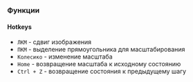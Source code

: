 ### Функции

#### Hotkeys
- `ЛКМ` - сдвиг изображения
- `ПКМ` - выделение прямоугольника для масштабирования
- `Колесико` - изменение масштаба
- `Home` - возвращение масштаба к исходному состоянию
- `Ctrl + Z` - возвращение состояния к предыдущему шагу